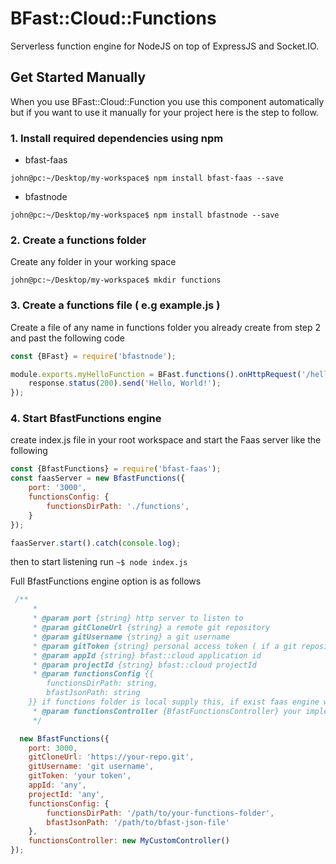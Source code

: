 # BFast::Cloud::Functions

Serverless function engine for NodeJS on top of ExpressJS and Socket.IO.

## Get Started Manually

When you use BFast::Cloud::Function you use this component automatically but if you want to use it
manually for your project here is the step to follow.

### 1. Install required dependencies using npm

* bfast-faas
```shell script
john@pc:~/Desktop/my-workspace$ npm install bfast-faas --save
```

* bfastnode
```shell script
john@pc:~/Desktop/my-workspace$ npm install bfastnode --save
```


### 2. Create a functions folder

Create any folder in your working space

```shell script
john@pc:~/Desktop/my-workspace$ mkdir functions
```

### 3. Create a functions file ( e.g example.js )

Create a file of any name in functions folder you already create from step 2 and past the following code
```javascript
const {BFast} = require('bfastnode');

module.exports.myHelloFunction = BFast.functions().onHttpRequest('/hello', (request, response)=>{
    response.status(200).send('Hello, World!');
});
```

### 4. Start BfastFunctions engine

create index.js file in your root workspace and start the Faas server like the following

```javascript
const {BfastFunctions} = require('bfast-faas');
const faasServer = new BfastFunctions({
    port: '3000',
    functionsConfig: {
        functionsDirPath: './functions',
    }
});

faasServer.start().catch(console.log);

```

then to start listening run  `~$ node index.js`

Full BfastFunctions engine option is as follows

```javascript
 /**
     *
     * @param port {string} http server to listen to
     * @param gitCloneUrl {string} a remote git repository
     * @param gitUsername {string} a git username
     * @param gitToken {string} personal access token ( if a git repository is private )
     * @param appId {string} bfast::cloud application id
     * @param projectId {string} bfast::cloud projectId
     * @param functionsConfig {{
        functionsDirPath: string,
        bfastJsonPath: string
    }} if functions folder is local supply this, if exist faas engine will not use a git clone url
     * @param functionsController {BfastFunctionsController} your implementation o bfast functions controller or null
     */

  new BfastFunctions({
    port: 3000,
    gitCloneUrl: 'https://your-repo.git',
    gitUsername: 'git username',
    gitToken: 'your token',
    appId: 'any',
    projectId: 'any',
    functionsConfig: {
        functionsDirPath: '/path/to/your-functions-folder',
        bfastJsonPath: '/path/to/bfast-json-file'
    },
    functionsController: new MyCustomController()
});

```


